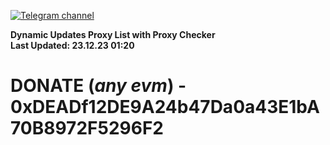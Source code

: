 [![Telegram channel](https://img.shields.io/endpoint?url=https://runkit.io/damiankrawczyk/telegram-badge/branches/master?url=https://t.me/n4z4v0d)](https://t.me/n4z4v0d) 

**Dynamic Updates Proxy List with Proxy Checker**  
**Last Updated: 23.12.23 01:20**

# DONATE (_any evm_) - 0xDEADf12DE9A24b47Da0a43E1bA70B8972F5296F2
